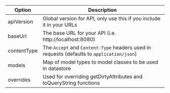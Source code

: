 | Option      | Description                                                                               |
| ----------- | ----------------------------------------------------------------------------------------- |
| apiVersion  | Global version for API, only use this if you include it in your URLs                      |
| baseUrl     | The base URL for your API (i.e. http://localhost:8080)                                    |
| contentType | The `Accept` and `Content-Type` headers used in requests (defaults to `application/json`) |
| models      | Map of model types to model classes to be used in datastore                               |
| overrides   | Used for overriding getDirtyAttributes and toQueryString functions                        |
